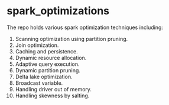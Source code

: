 # spark_optimizations

The repo holds various spark optimization techniques including:
1. Scanning optimization using partition pruning.
2. Join optimization.
3. Caching and persistence.
4. Dynamic resource allocation.
5. Adaptive query execution.
6. Dynamic partition pruning.
7. Delta lake optimization.
8. Broadcast variable.
9. Handling driver out of memory.
10. Handling skewness by salting.

